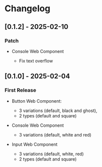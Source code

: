 # Changelog

## [0.1.2] - 2025-02-10

### Patch

- Console Web Component

  - Fix text overflow

## [0.1.0] - 2025-02-04

### First Release

- Button Web Component:

  - 3 variations (default, black and ghost),
  - 2 types (default and square)

- Console Web Component

  - 3 variations (default, white and red)

- Input Web Component

  - 3 variations (default, white, red)
  - 2 types (default and square)

